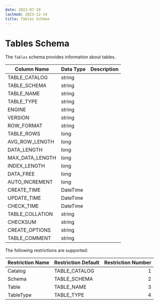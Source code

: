 ```yaml
---
date: 2022-07-10
lastmod: 2023-12-14
title: Tables Schema
---
```


# Tables Schema

The `Tables` schema provides information about tables.

Column Name | Data Type | Description
--- | --- | ---
TABLE_CATALOG | string | 
TABLE_SCHEMA | string | 
TABLE_NAME | string | 
TABLE_TYPE | string | 
ENGINE | string | 
VERSION | string | 
ROW_FORMAT | string | 
TABLE_ROWS | long | 
AVG_ROW_LENGTH | long | 
DATA_LENGTH | long | 
MAX_DATA_LENGTH | long | 
INDEX_LENGTH | long | 
DATA_FREE | long | 
AUTO_INCREMENT | long | 
CREATE_TIME | DateTime | 
UPDATE_TIME | DateTime | 
CHECK_TIME | DateTime | 
TABLE_COLLATION | string | 
CHECKSUM | string | 
CREATE_OPTIONS | string | 
TABLE_COMMENT | string | 

The following restrictions are supported:

Restriction Name | Restriction Default | Restriction Number
--- | --- | --:
Catalog | TABLE_CATALOG | 1
Schema | TABLE_SCHEMA | 2
Table | TABLE_NAME | 3
TableType | TABLE_TYPE | 4

